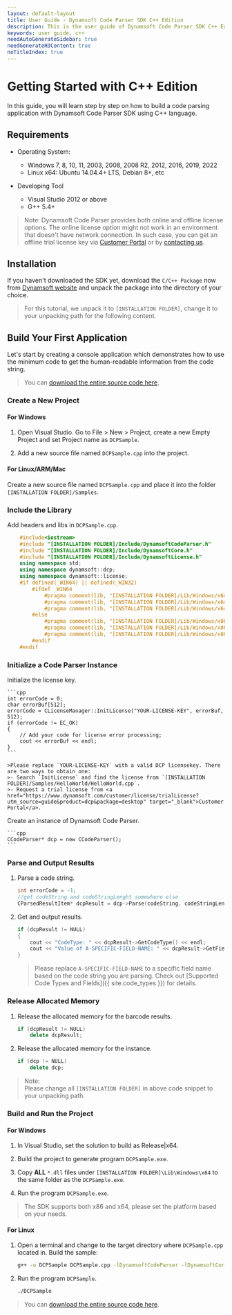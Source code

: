 ```yaml
---
layout: default-layout
title: User Guide - Dynamsoft Code Parser SDK C++ Edition
description: This is the user guide of Dynamsoft Code Parser SDK C++ Edition.
keywords: user guide, c++
needAutoGenerateSidebar: true
needGenerateH3Content: true
noTitleIndex: true
---
```


# Getting Started with C++ Edition

In this guide, you will learn step by step on how to build a code parsing application with Dynamsoft Code Parser SDK using C++ language.

## Requirements

- Operating System:
  - Windows 7, 8, 10, 11, 2003, 2008, 2008 R2, 2012, 2016, 2019, 2022
  - Linux x64: Ubuntu 14.04.4+ LTS, Debian 8+, etc

- Developing Tool
  - Visual Studio 2012 or above
  - G++ 5.4+  

>Note:
>Dynamsoft Code Parser provides both online and offline license options. The online license option might not work in an environment that doesn't have network connection. In such case, you can get an offline trial license key via <a href="https://www.dynamsoft.com/customer/license/trialLicense?utm_source=guide&product=dcp&package=desktop" target="_blank">Customer Portal</a> or by <a href="https://www.dynamsoft.com/company/contact/" target="_blank">contacting us</a>.

## Installation

If you haven't downloaded the SDK yet, download the `C/C++ Package` now from <a href="https://www.dynamsoft.com/code-parser/downloads/?utm_source=docs" target="_blank">Dynamsoft website</a> and unpack the package into the directory of your choice.
>For this tutorial, we unpack it to `[INSTALLATION FOLDER]`, change it to your unpacking path for the following content.

## Build Your First Application

Let's start by creating a console application which demonstrates how to use the minimum code to get the human-readable information from the code string.  
> You can <a href="https://github.com/Dynamsoft/code-parser-cpp-samples/blob/main/Samples/HelloWorld/HelloWorld.cpp" target="_blank">download the entire source code here</a>.

### Create a New Project

#### For Windows

1. Open Visual Studio. Go to File > New > Project, create a new Empty Project and set Project name as `DCPSample`.

2. Add a new source file named `DCPSample.cpp` into the project.

#### For Linux/ARM/Mac

Create a new source file named `DCPSample.cpp` and place it into the folder `[INSTALLATION FOLDER]/Samples`.

### Include the Library

Add headers and libs in `DCPSample.cpp`.

```cpp
    #include<iostream>
    #include "[INSTALLATION FOLDER]/Include/DynamsoftCodeParser.h"
    #include "[INSTALLATION FOLDER]/Include/DynamsoftCore.h"
    #include "[INSTALLATION FOLDER]/Include/DynamsoftLicense.h"
    using namespace std;
    using namespace dynamsoft::dcp;
    using namespace dynamsoft::license;
    #if defined(_WIN64) || defined(_WIN32)
        #ifdef _WIN64
            #pragma comment(lib, "[INSTALLATION FOLDER]/Lib/Windows/x64/DynamsoftCodeParserx64.lib")
            #pragma comment(lib, "[INSTALLATION FOLDER]/Lib/Windows/x64/DynamsoftCorex64.lib")
            #pragma comment(lib, "[INSTALLATION FOLDER]/Lib/Windows/x64/DynamsoftLicensex64.lib")
        #else
            #pragma comment(lib, "[INSTALLATION FOLDER]/Lib/Windows/x86/DynamsoftCodeParserx86.lib")
            #pragma comment(lib, "[INSTALLATION FOLDER]/Lib/Windows/x86/DynamsoftCorex86.lib")
            #pragma comment(lib, "[INSTALLATION FOLDER]/Lib/Windows/x86/DynamsoftLicensex86.lib")
        #endif
    #endif
```

### Initialize a Code Parser Instance

Initialize the license key.

    ```cpp
    int errorCode = 0;
    char errorBuf[512];
    errorCode = CLicenseManager::InitLicense("YOUR-LICENSE-KEY", errorBuf, 512);
    if (errorCode != EC_OK)
    {
        // Add your code for license error processing;
        cout << errorBuf << endl;
    }
    ```

    >Please replace `YOUR-LICENSE-KEY` with a valid DCP licensekey. There are two ways to obtain one:
    >- Search `InitLicense` and find the license from `[INSTALLATION FOLDER]/Samples/HelloWorld/HelloWorld.cpp`.
    >- Request a trial license from <a href="https://www.dynamsoft.com/customer/license/trialLicense?utm_source=guide&product=dcp&package=desktop" target="_blank">Customer Portal</a>.

Create an instance of Dynamsoft Code Parser.

    ```cpp
    CCodeParser* dcp = new CCodeParser();
    ```

### Parse and Output Results

1. Parse a code string.

    ```cpp
    int errorCode = -1;
    //get codeString and codeStringLenght somewhere else
    CParsedResultItem* dcpResult = dcp->Parse(codeString, codeStringLenght, "", &errorCode);
    ```

2. Get and output results.

    ```cpp
    if (dcpResult != NULL)
    {
        cout << "CodeType: " << dcpResult->GetCodeType() << endl;
        cout << "Value of A-SPECIFIC-FIELD-NAME: " << dcpResult->GetFieldValue("A-SPECIFIC-FIELD-NAME") << endl;
    }
    ```

    >Please replace `A-SPECIFIC-FIELD-NAME` to a specific field name based on the code string you are parsing. Check out [Supported Code Types and Fields]({{ site.code_types }}) for details.

### Release Allocated Memory

1. Release the allocated memory for the barcode results.

    ```cpp
    if (dcpResult != NULL)           
        delete dcpResult;
    ```

2. Release the allocated memory for the instance.

    ```cpp
    if (dcp != NULL)           
        delete dcp;
    ```

>Note:  
Please change all `[INSTALLATION FOLDER]` in above code snippet to your unpacking path.

### Build and Run the Project

#### For Windows

1. In Visual Studio, set the solution to build as Release\|x64.

2. Build the project to generate program `DCPSample.exe`.

3. Copy **ALL** `*.dll` files under `[INSTALLATION FOLDER]\Lib\Windows\x64` to the same folder as the `DCPSample.exe`.

4. Run the program `DCPSample.exe`.

>The SDK supports both x86 and x64, please set the platform based on your needs.

#### For Linux

1. Open a terminal and change to the target directory where `DCPSample.cpp` located in. Build the sample:

    ```bash
    g++ -o DCPSample DCPSample.cpp -lDynamsoftCodeParser -lDynamsoftCore -lDynamsoftLicense -L ../Lib/Linux -Wl,-rpath=../Lib/Linux -std=c++11
    ```

2. Run the program `DCPSample`.

    ```bash
    ./DCPSample
    ```

> You can <a href="https://github.com/Dynamsoft/code-parser-cpp-samples/blob/main/Samples/HelloWorld/HelloWorld.cpp" target="_blank">download the entire source code here</a>.
